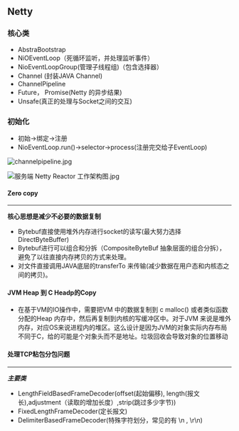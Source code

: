 ## Netty

### 核心类

* AbstraBootstrap
* NiOEventLoop（死循环监听，并处理监听事件）
* NioEventLoopGroup(管理子线程组)（包含选择器）
* Channel (封装JAVA Channel)
* ChannelPipeline
* Future， Promise(Netty 的异步结果)
* Unsafe(真正的处理与Socket之间的交互)

### 初始化

* 初始->绑定->注册
* NioEventLoop.run()->selector->process(注册完交给子EventLoop)

![channelpipeline.jpg](..\..\resource\Netty\NettyChannel.jpg)

![服务端 Netty Reactor 工作架构图.jpg](..\..\resource\Netty\NettyCore.jpg)

#### Zero copy

******

 **核心思想是减少不必要的数据复制**

* Bytebuf直接使用堆外内存进行socket的读写(最大努力选择DirectByteBuffer)
* Bytebuf进行可以组合和分拆（CompositeByteBuf 抽象层面的组合分拆），避免了以往直接内存拷贝的方式来处理。
* 对文件直接调用JAVA底层的transferTo 来传输(减少数据在用户态和内核态之间的拷贝)。

#### JVM Heap 到 C Headp的Copy

- 在基于VM的IO操作中，需要把VM 中的数据复制到 c malloc() 或者类似函数分配的Heap 内存中，然后再复制到内核的写缓冲区中。对于JVM 来说是堆外内存，对应OS来说进程内的堆区。这么设计是因为JVM的对象实际内存布局不同于C，给的可能是个对象头而不是地址。垃圾回收会导致对象的位置移动

#### 处理TCP粘包分包问题

------

***主要类***

* LengthFieldBasedFrameDecoder(offset(起始偏移), length(报文长),adjustment（读取的增加长度）,strip(跳过多少字节))
* FixedLengthFrameDecoder(定长报文)
* DelimiterBasedFrameDecoder(特殊字符划分，常见的有 \n , \r\n)
